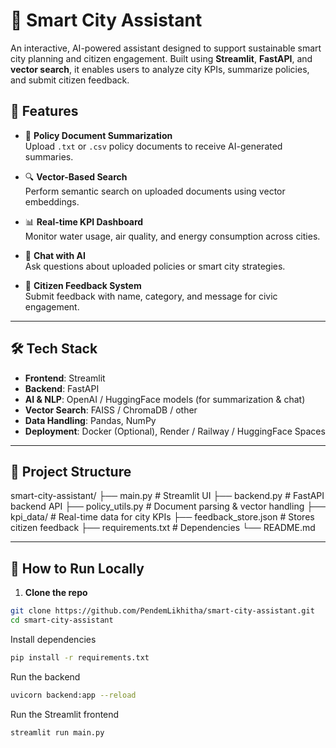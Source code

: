 # 🌆 Smart City Assistant

An interactive, AI-powered assistant designed to support sustainable smart city planning and citizen engagement. Built using **Streamlit**, **FastAPI**, and **vector search**, it enables users to analyze city KPIs, summarize policies, and submit citizen feedback.

## 🚀 Features

- 📄 **Policy Document Summarization**  
  Upload `.txt` or `.csv` policy documents to receive AI-generated summaries.

- 🔍 **Vector-Based Search**  
  Perform semantic search on uploaded documents using vector embeddings.

- 📊 **Real-time KPI Dashboard**  
  Monitor water usage, air quality, and energy consumption across cities.

- 💬 **Chat with AI**  
  Ask questions about uploaded policies or smart city strategies.

- 📝 **Citizen Feedback System**  
  Submit feedback with name, category, and message for civic engagement.

---

## 🛠️ Tech Stack

- **Frontend**: Streamlit  
- **Backend**: FastAPI  
- **AI & NLP**: OpenAI / HuggingFace models (for summarization & chat)  
- **Vector Search**: FAISS / ChromaDB / other  
- **Data Handling**: Pandas, NumPy  
- **Deployment**: Docker (Optional), Render / Railway / HuggingFace Spaces

---

## 📂 Project Structure

smart-city-assistant/
├── main.py # Streamlit UI
├── backend.py # FastAPI backend API
├── policy_utils.py # Document parsing & vector handling
├── kpi_data/ # Real-time data for city KPIs
├── feedback_store.json # Stores citizen feedback
├── requirements.txt # Dependencies
└── README.md

---

## 🧪 How to Run Locally

1. **Clone the repo**
```bash
git clone https://github.com/PendemLikhitha/smart-city-assistant.git
cd smart-city-assistant
```
Install dependencies

```bash
pip install -r requirements.txt
```
Run the backend
```bash
uvicorn backend:app --reload
```

Run the Streamlit frontend
```bash
streamlit run main.py
```
